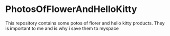 # PhotosOfFlowerAndHelloKitty

This repository contains some potos of florer and hello kitty products. 
They is important to me and is why i save them to myspace
